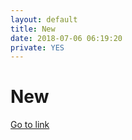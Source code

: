 ```yaml
---
layout: default
title: New
date: 2018-07-06 06:19:20
private: YES
---
```


# New

[Go to link](https://new.com)

